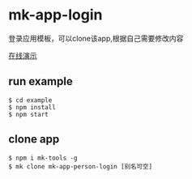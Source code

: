 # mk-app-login

登录应用模板，可以clone该app,根据自己需要修改内容

[在线演示](https://ziaochina.github.io/mk-app-login/)

## run example

```
$ cd example
$ npm install
$ npm start
```

## clone app

```
$ npm i mk-tools -g
$ mk clone mk-app-person-login [别名可空]
```
